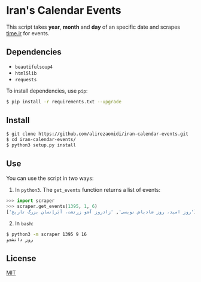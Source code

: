 # Iran's Calendar Events

This script takes **year**, **month** and **day** of an specific date and scrapes [time.ir](http://time.ir) for events.

## Dependencies
* `beautifulsoup4`
* `html5lib`
* `requests`

To install dependencies, use `pip`:

```bash
$ pip install -r requirements.txt --upgrade
```

## Install
```bash
$ git clone https://github.com/alirezaomidi/iran-calendar-events.git
$ cd iran-calendar-events/
$ python3 setup.py install
```

## Use
You can use the script in two ways:

1. In `python3`. The `get_events` function returns a list of events:
```python
>>> import scraper
>>> scraper.get_events(1395, 1, 6)
['روز امید، روز شادباش نویسی', 'زادروز آشو زرتشت، اَبَراِنسان بزرگ تاریخ']
```

2. In `bash`:
```bash
$ python3 -m scraper 1395 9 16
روز دانشجو
```

## License

[MIT](LICENSE)
